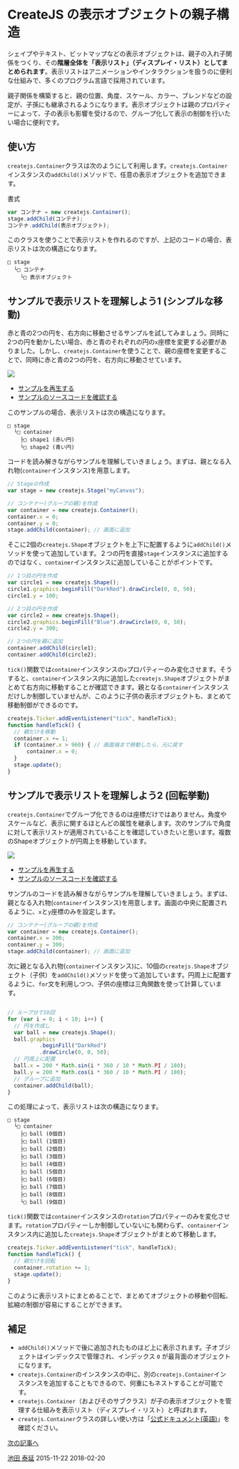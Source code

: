 # CreateJS の表示オブジェクトの親子構造

シェイプやテキスト、ビットマップなどの表示オブジェクトは、親子の入れ子関係をつくり、その**階層全体を「表示リスト」（ディスプレイ・リスト）としてまとめられます**。表示リストはアニメーションやインタラクションを扱うのに便利な仕組みで、多くのプログラム言語で採用されています。

親子関係を構築すると、親の位置、角度、スケール、カラー、ブレンドなどの設定が、子孫にも継承されるようになります。表示オブジェクトは親のプロパティーによって、子の表示も影響を受けるので、グループ化して表示の制御を行いたい場合に便利です。


## 使い方

`createjs.Container`クラスは次のようにして利用します。`createjs.Container`インスタンスの`addChild()`メソッドで、任意の表示オブジェクトを追加できます。


書式

```js
var コンテナ = new createjs.Container();
stage.addChild(コンテナ);
コンテナ.addChild(表示オブジェクト);
```

このクラスを使うことで表示リストを作れるのですが、上記のコードの場合、表示リストは次の構造になります。

```
□ stage
  └□ コンテナ
    └□ 表示オブジェクト
```

## サンプルで表示リストを理解しよう1 (シンプルな移動)

赤と青の2つの円を、右方向に移動させるサンプルを試してみましょう。同時に2つの円を動かしたい場合、赤と青のそれぞれの円の`x`座標を変更する必要がありました。しかし、`createjs.Container`を使うことで、親の座標を変更することで、同時に赤と青の2つの円を、右方向に移動させています。


![](../imgs/container_simple.html.png)

- [サンプルを再生する](https://ics-creative.github.io/tutorial-createjs/samples/container_simple.html)
- [サンプルのソースコードを確認する](../samples/container_simple.html)


このサンプルの場合、表示リストは次の構造になります。

```
□ stage
  └□ container
    ├□ shape1 (赤い円)
    └□ shape2 (青い円)
```


コードを読み解きながらサンプルを理解していきましょう。まずは、親となる入れ物(`container`インスタンス)を用意します。

```js
// Stageの作成
var stage = new createjs.Stage("myCanvas");

// コンテナー(グループの親)を作成
var container = new createjs.Container();
container.x = 0;
container.y = 0;
stage.addChild(container); // 画面に追加
```


そこに2個の`createjs.Shape`オブジェクトを上下に配置するように`addChild()`メソッドを使って追加しています。２つの円を直接`stage`インスタンスに追加するのではなく、`container`インスタンスに追加していることがポイントです。

```js
// 1つ目の円を作成
var circle1 = new createjs.Shape();
circle1.graphics.beginFill("DarkRed").drawCircle(0, 0, 50);
circle1.y = 100;

// 2つ目の円を作成
var circle2 = new createjs.Shape();
circle2.graphics.beginFill("Blue").drawCircle(0, 0, 50);
circle2.y = 300;

// 2つの円を親に追加
container.addChild(circle1);
container.addChild(circle2);
```

`tick()`関数では`container`インスタンスの`x`プロパティーのみ変化させます。そうすると、`container`インスタンス内に追加した`createjs.Shape`オブジェクトがまとめて右方向に移動することが確認できます。親となる`container`インスタンスだけしか制御していませんが、このように子供の表示オブジェクトも、まとめて移動制御ができるのです。

```js
createjs.Ticker.addEventListener("tick", handleTick);
function handleTick() {
  // 親だけを移動
  container.x += 1;
  if (container.x > 960) { // 画面端まで移動したら、元に戻す
      container.x = 0;
  }
  stage.update();
}
```

## サンプルで表示リストを理解しよう2 (回転挙動)

`createjs.Container`でグループ化できるのは座標だけではありません。角度やスケールなど、表示に関するほとんどの属性を継承します。次のサンプルで角度に対して表示リストが適用されていることを確認していきたいと思います。複数のShapeオブジェクトが円周上を移動しています。

![](../imgs/container_nest.html.png)

- [サンプルを再生する](https://ics-creative.github.io/tutorial-createjs/samples/container_nest.html)
- [サンプルのソースコードを確認する](../samples/container_nest.html)

サンプルのコードを読み解きながらサンプルを理解していきましょう。まずは、親となる入れ物(`container`インスタンス)を用意します。画面の中央に配置されるように、`x`と`y`座標のみを設定します。

```js
// コンテナー(グループの親)を作成
var container = new createjs.Container();
container.x = 300;
container.y = 300;
stage.addChild(container); // 画面に追加
```

次に親となる入れ物(`container`インスタンス)に、10個の`createjs.Shape`オブジェクト（子供）を`addChild()`メソッドを使って追加しています。円周上に配置するように、`for`文を利用しつつ、子供の座標は三角関数を使って計算しています。

```js

// ループ分で10回
for (var i = 0; i < 10; i++) {
  // 円を作成し
  var ball = new createjs.Shape();
  ball.graphics
          .beginFill("DarkRed")
          .drawCircle(0, 0, 50);
  // 円周上に配置
  ball.x = 200 * Math.sin(i * 360 / 10 * Math.PI / 180);
  ball.y = 200 * Math.cos(i * 360 / 10 * Math.PI / 180);
  // グループに追加
  container.addChild(ball);
}
```

この処理によって、表示リストは次の構造になります。

```
□ stage
  └□ container
    ├□ ball (0個目)
    ├□ ball (1個目)
    ├□ ball (2個目)
    ├□ ball (3個目)
    ├□ ball (4個目)
    ├□ ball (5個目)
    ├□ ball (6個目)
    ├□ ball (7個目)
    ├□ ball (8個目)
    └□ ball (9個目)
```


`tick()`関数では`container`インスタンスの`rotation`プロパティーのみを変化させます。`rotation`プロパティーしか制御していないにも関わらず、`container`インスタンス内に追加した`createjs.Shape`オブジェクトがまとめて移動します。

```js
createjs.Ticker.addEventListener("tick", handleTick);
function handleTick() {
  // 親だけを回転
  container.rotation += 1;
  stage.update();
}
```

このように表示リストにまとめることで、まとめてオブジェクトの移動や回転、拡縮の制御が容易にすることができます。

## 補足

- `addChild()`メソッドで後に追加されたものほど上に表示されます。子オブジェクトはインデックスで管理され、インデックス `0` が最背面のオブジェクトになります。
- `createjs.Container`のインスタンスの中に、別の`createjs.Container`インスタンスを追加することもできるので、何重にもネストすることが可能です。
- `createjs.Container`（およびそのサブクラス）が子の表示オブジェクトを管理する仕組みを表示リスト（ディスプレイ・リスト）と呼ばれます。
- `createjs.Container`クラスの詳しい使い方は「[公式ドキュメント(英語)](http://createjs.com/docs/easeljs/classes/Container.html)」を確認ください。

[次の記事へ](displayobject_remove.md)

<article-author>[池田 泰延](https://twitter.com/clockmaker)</article-author>
<article-date-published>2015-11-22</article-date-published>
<article-date-modified>2018-02-20</article-date-modified>
